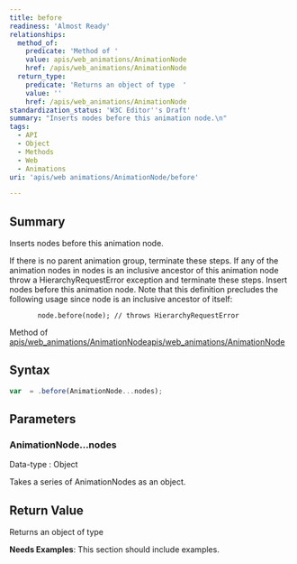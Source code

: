 ```yaml
---
title: before
readiness: 'Almost Ready'
relationships:
  method_of:
    predicate: 'Method of '
    value: apis/web_animations/AnimationNode
    href: /apis/web_animations/AnimationNode
  return_type:
    predicate: 'Returns an object of type  '
    value: ''
    href: /apis/web_animations/AnimationNode
standardization_status: 'W3C Editor''s Draft'
summary: "Inserts nodes before this animation node.\n"
tags:
  - API
  - Object
  - Methods
  - Web
  - Animations
uri: 'apis/web animations/AnimationNode/before'

---
```

## <span>Summary</span>

Inserts nodes before this animation node.

If there is no parent animation group, terminate these steps. If any of the animation nodes in nodes is an inclusive ancestor of this animation node throw a HierarchyRequestError exception and terminate these steps. Insert nodes before this animation node. Note that this definition precludes the following usage since node is an inclusive ancestor of itself:

           node.before(node); // throws HierarchyRequestError


Method of [apis/web\_animations/AnimationNode](/apis/web_animations/AnimationNode)[apis/web\_animations/AnimationNode](/apis/web_animations/AnimationNode)

## <span>Syntax</span>

``` js
var  = .before(AnimationNode...nodes);
```

## <span>Parameters</span>

### <span>AnimationNode...nodes</span>

 Data-type
:   Object

 Takes a series of AnimationNodes as an object.

## <span>Return Value</span>

Returns an object of type<span></span>

**Needs Examples**: This section should include examples.

